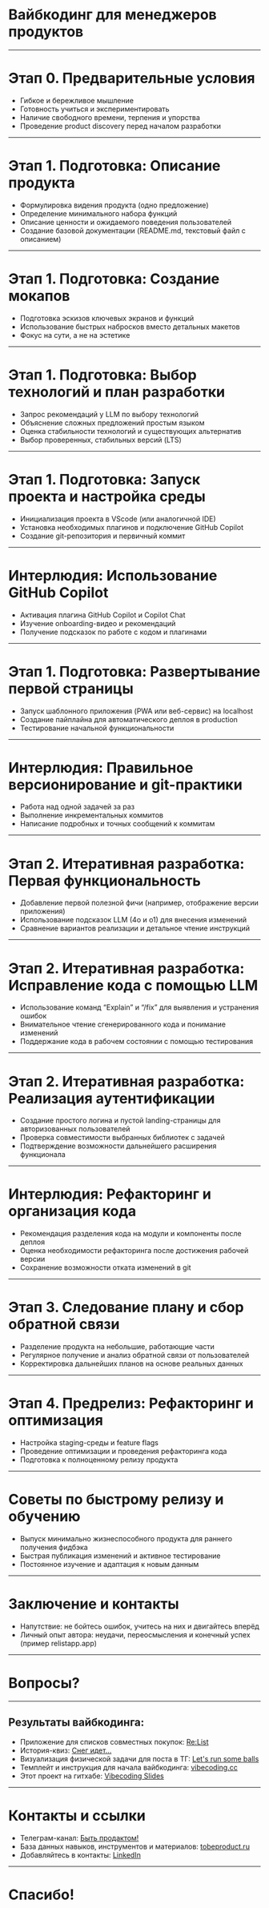 # Вайбкодинг для менеджеров продуктов

---

# Этап 0. Предварительные условия

- Гибкое и бережливое мышление
- Готовность учиться и экспериментировать
- Наличие свободного времени, терпения и упорства
- Проведение product discovery перед началом разработки

---

# Этап 1. Подготовка: Описание продукта

- Формулировка видения продукта (одно предложение)
- Определение минимального набора функций
- Описание ценности и ожидаемого поведения пользователей
- Создание базовой документации (README.md, текстовый файл с описанием)

---

# Этап 1. Подготовка: Создание мокапов

- Подготовка эскизов ключевых экранов и функций
- Использование быстрых набросков вместо детальных макетов
- Фокус на сути, а не на эстетике

---

# Этап 1. Подготовка: Выбор технологий и план разработки

- Запрос рекомендаций у LLM по выбору технологий
- Объяснение сложных предложений простым языком
- Оценка стабильности технологий и существующих альтернатив
- Выбор проверенных, стабильных версий (LTS)

---

# Этап 1. Подготовка: Запуск проекта и настройка среды

- Инициализация проекта в VScode (или аналогичной IDE)
- Установка необходимых плагинов и подключение GitHub Copilot
- Создание git-репозитория и первичный коммит

---

# Интерлюдия: Использование GitHub Copilot

- Активация плагина GitHub Copilot и Copilot Chat
- Изучение onboarding-видео и рекомендаций
- Получение подсказок по работе с кодом и плагинами

---

# Этап 1. Подготовка: Развертывание первой страницы

- Запуск шаблонного приложения (PWA или веб-сервис) на localhost
- Создание пайплайна для автоматического деплоя в production
- Тестирование начальной функциональности

---

# Интерлюдия: Правильное версионирование и git-практики

- Работа над одной задачей за раз
- Выполнение инкрементальных коммитов
- Написание подробных и точных сообщений к коммитам

---

# Этап 2. Итеративная разработка: Первая функциональность

- Добавление первой полезной фичи (например, отображение версии приложения)
- Использование подсказок LLM (4o и o1) для внесения изменений
- Сравнение вариантов реализации и детальное чтение инструкций

---

# Этап 2. Итеративная разработка: Исправление кода с помощью LLM

- Использование команд “Explain” и “/fix” для выявления и устранения ошибок
- Внимательное чтение сгенерированного кода и понимание изменений
- Поддержание кода в рабочем состоянии с помощью тестирования

---

# Этап 2. Итеративная разработка: Реализация аутентификации

- Создание простого логина и пустой landing-страницы для авторизованных пользователей
- Проверка совместимости выбранных библиотек с задачей
- Подтверждение возможности дальнейшего расширения функционала

---

# Интерлюдия: Рефакторинг и организация кода

- Рекомендация разделения кода на модули и компоненты после деплоя
- Оценка необходимости рефакторинга после достижения рабочей версии
- Сохранение возможности отката изменений в git

---

# Этап 3. Следование плану и сбор обратной связи

- Разделение продукта на небольшие, работающие части
- Регулярное получение и анализ обратной связи от пользователей
- Корректировка дальнейших планов на основе реальных данных

---

# Этап 4. Предрелиз: Рефакторинг и оптимизация

- Настройка staging-среды и feature flags
- Проведение оптимизации и проведения рефакторинга кода
- Подготовка к полноценному релизу продукта

---

# Советы по быстрому релизу и обучению

- Выпуск минимально жизнеспособного продукта для раннего получения фидбэка
- Быстрая публикация изменений и активное тестирование
- Постоянное изучение и адаптация к новым данным

---

# Заключение и контакты

- Напутствие: не бойтесь ошибок, учитесь на них и двигайтесь вперёд
- Личный опыт автора: неудачи, переосмысления и конечный успех (пример relistapp.app)


---

# Вопросы?

---

## Результаты вайбкодинга:
- Приложение для списков совместных покупок: [Re:List](https://relistapp.app/)
- История-квиз:  [Снег идет...](https://snow.tobeproduct.ru/)
- Визуализация физической задачи для поста в ТГ:  [Let's run some balls](https://balls.tobeproduct.ru/)
- Темплейт и инструкция для начала вайбкодинга: [vibecoding.cc](https://vibecoding.cc/)
- Этот проект на гитхабе: [Vibecoding Slides](https://github.com/anton-g-kulikov/vibecoding-slides)

---

# Контакты и ссылки

- Телеграм-канал:  [Быть продактом!](https://t.me/tobeproduct/)
- База данных навыков, инструментов и материалов:  [tobeproduct.ru](https://tobeproduct.ru/)
- Добавляйтесь в контакты: [LinkedIn](https://www.linkedin.com/in/anton-g-kulikov/)


---

# Спасибо!